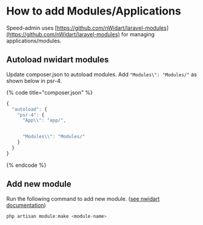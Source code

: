 # How to add Modules/Applications

Speed-admin uses [https://github.com/nWidart/laravel-modules](https://github.com/nWidart/laravel-modules) for managing applications/modules.

## Autoload nwidart modules

Update composer.json to autoload modules. Add `"Modules\": "Modules/"` as shown below in psr-4.

{% code title="composer.json" %}
```javascript
{
  "autoload": {
    "psr-4": {
      "App\\": "app/",


      "Modules\\": "Modules/"
    }
  }
}
```
{% endcode %}

## Add new module

Run the following command to add new module. \([see nwidart documentation](https://github.com/nWidart/laravel-modules)\)

```javascript
php artisan module:make <module-name>
```

